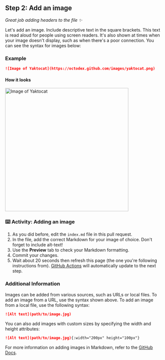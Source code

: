 <!--
  <<< Author notes: Step 2 >>>
  Start this step by acknowledging the previous step.
  Define terms and link to docs.github.com.
-->

## Step 2: Add an image

_Great job adding headers to the file :sparkles:_

Let's add an image. Include descriptive text in the square brackets. This text is read aloud for people using screen readers. It's also shown at times when your image doesn't display, such as when there's a poor connection. You can see the syntax for images below:

### Example

```md
![Image of Yaktocat](https://octodex.github.com/images/yaktocat.png)
```

#### How it looks

<img alt="Image of Yaktocat" src=https://octodex.github.com/images/yaktocat.png width=400>

### :keyboard: Activity: Adding an image

1. As you did before, edit the `index.md` file in this pull request.
1. In the file, add the correct Markdown for your image of choice. Don't forget to include alt-text!
1. Use the **Preview** tab to check your Markdown formatting.
1. Commit your changes.
1. Wait about 20 seconds then refresh this page (the one you're following instructions from). [GitHub Actions](https://docs.github.com/en/actions) will automatically update to the next step.

### Additional Information

Images can be added from various sources, such as URLs or local files. To add an image from a URL, use the syntax shown above. To add an image from a local file, use the following syntax:

```md
![Alt text](path/to/image.jpg)
```

You can also add images with custom sizes by specifying the width and height attributes:

```md
![Alt text](path/to/image.jpg){:width="200px" height="100px"}
```

For more information on adding images in Markdown, refer to the [GitHub Docs](https://docs.github.com/en/github/writing-on-github/getting-started-with-writing-and-formatting-on-github/basic-writing-and-formatting-syntax#images).
